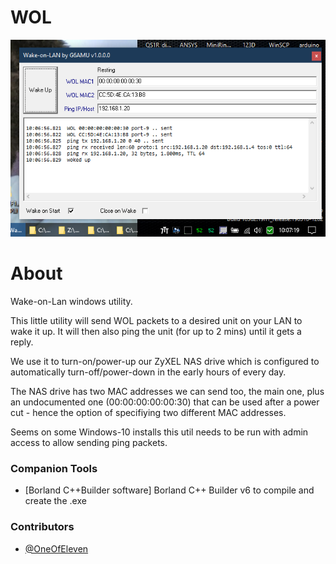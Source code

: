 # WOL

<div align="center">
<img src="/image1.png">
</div>

# About

Wake-on-Lan windows utility.

This little utility will send WOL packets to a desired unit on your LAN to wake it up.
It will then also ping the unit (for up to 2 mins) until it gets a reply.

We use it to turn-on/power-up our ZyXEL NAS drive which is configured to automatically
turn-off/power-down in the early hours of every day.

The NAS drive has two MAC addresses we can send too, the main one, plus an undocumented
one (00:00:00:00:00:30) that can be used after a power cut - hence the option of specifiying
two different MAC addresses.

Seems on some Windows-10 installs this util needs to be run with admin access to allow
sending ping packets.

### Companion Tools

* [Borland C++Builder software] Borland C++ Builder v6 to compile and create the .exe

### Contributors

* [@OneOfEleven](https://github.com/OneOfEleven/)
